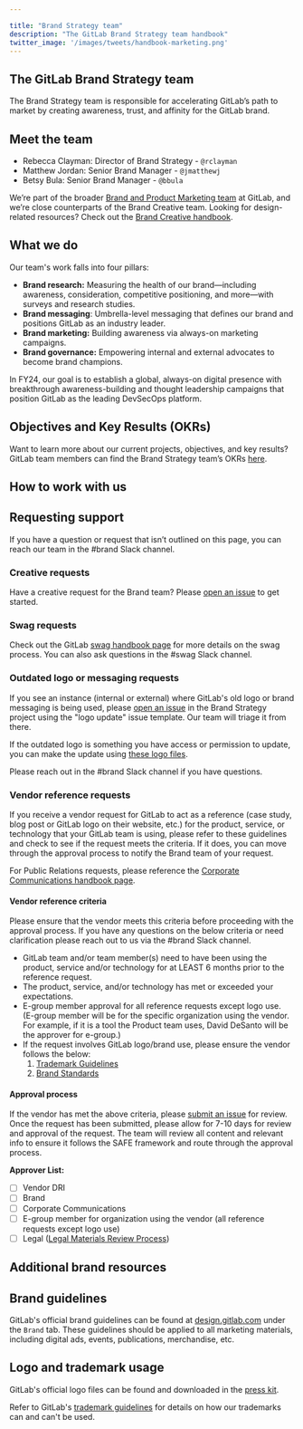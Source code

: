 ```yaml
---

title: "Brand Strategy team"
description: "The GitLab Brand Strategy team handbook"
twitter_image: '/images/tweets/handbook-marketing.png'
---
```








## The GitLab Brand Strategy team

The Brand Strategy team is responsible for accelerating GitLab’s path to market by creating awareness, trust, and affinity for the GitLab brand.

## Meet the team

- Rebecca Clayman: Director of Brand Strategy - `@rclayman`
- Matthew Jordan: Senior Brand Manager - `@jmatthewj`
- Betsy Bula: Senior Brand Manager - `@bbula`

We’re part of the broader [Brand and Product Marketing team](/handbook/marketing/brand-and-product-marketing/) at GitLab, and we’re close counterparts of the Brand Creative team. Looking for design-related resources? Check out the [Brand Creative handbook](/handbook/marketing/brand-and-product-marketing/design/).

## What we do

Our team's work falls into four pillars:

- **Brand research:** Measuring the health of our brand—including awareness, consideration, competitive positioning, and more—with surveys and research studies.
- **Brand messaging**: Umbrella-level messaging that defines our brand and positions GitLab as an industry leader.
- **Brand marketing:** Building awareness via always-on marketing campaigns.
- **Brand governance:** Empowering internal and external advocates to become brand champions.

In FY24, our goal is to establish a global, always-on digital presence with breakthrough awareness-building and thought leadership campaigns that position GitLab as the leading DevSecOps platform.

## Objectives and Key Results (OKRs)

Want to learn more about our current projects, objectives, and key results? GitLab team members can find the Brand Strategy team’s OKRs [here](https://gitlab.com/gitlab-com/gitlab-OKRs/-/issues/?sort=created_date&state=opened&label_name%5B%5D=group%3A%3Abrandstrategy&first_page_size=100).

## How to work with us

## Requesting support

If you have a question or request that isn’t outlined on this page, you can reach our team in the #brand Slack channel.

### Creative requests

Have a creative request for the Brand team? Please [open an issue](https://gitlab.com/gitlab-com/marketing/corporate_marketing/corporate-marketing/-/issues/new?issuable_template=request-design-general) to get started.

### Swag requests

Check out the GitLab [swag handbook page](/handbook/marketing/brand-and-product-marketing/brand/merchandise-handling/) for more details on the swag process. You can also ask questions in the #swag Slack channel.

### Outdated logo or messaging requests

If you see an instance (internal or external) where GitLab's old logo or brand messaging is being used, please [open an issue](https://gitlab.com/gitlab-com/marketing/brand-product-marketing/brand-strategy/-/issues/new?issuable_template=logoupdate) in the Brand Strategy project using the "logo update" issue template. Our team will triage it from there.

If the outdated logo is something you have access or permission to update, you can make the update using [these logo files](https://about.gitlab.com/press/press-kit/).

Please reach out in the #brand Slack channel if you have questions.

### Vendor reference requests

If you receive a vendor request for GitLab to act as a reference (case study, blog post or GitLab logo on their website, etc.) for the product, service, or technology that your GitLab team is using, please refer to these guidelines and check to see if the request meets the criteria. If it does, you can move through the approval process to notify the Brand team of your request.

For Public Relations requests, please reference the [Corporate Communications handbook page](/handbook/marketing/corporate-communications/#partner-requests-for-press-release-support).

#### Vendor reference criteria

Please ensure that the vendor meets this criteria before proceeding with the approval process. If you have any questions on the below criteria or need clarification please reach out to us via the #brand Slack channel.

- GitLab team and/or team member(s) need to have been using the product, service and/or technology for at LEAST 6 months prior to the reference request.
- The product, service, and/or technology has met or exceeded your expectations.
- E-group member approval for all reference requests except logo use. (E-group member will be for the specific organization using the vendor. For example, if it is a tool the Product team uses, David DeSanto will be the approver for e-group.)
- If the request involves GitLab logo/brand use, please ensure the vendor follows the below:
    1. [Trademark Guidelines](/handbook/marketing/brand-and-product-marketing/brand/brand-activation/trademark-guidelines/)
    1. [Brand Standards](/handbook/marketing/brand-and-product-marketing/brand/brand-activation/brand-standards/#brand-guidelines)

#### Approval process

If the vendor has met the above criteria, please [submit an issue](https://gitlab.com/gitlab-com/marketing/corporate_marketing/corporate-marketing/-/issues/new?issuable_template=vendor-reference-request) for review. Once the request has been submitted, please allow for 7-10 days for review and approval of the request. The team will review all content and relevant info to ensure it follows the SAFE framework and route through the approval process.

**Approver List:**

- [ ] Vendor DRI
- [ ] Brand
- [ ] Corporate Communications
- [ ] E-group member for organization using the vendor (all reference requests except logo use)
- [ ] Legal ([Legal Materials Review Process](/handbook/legal/materials-legal-review-process/))

## Additional brand resources

## Brand guidelines

GitLab's official brand guidelines can be found at [design.gitlab.com](https://design.gitlab.com/?_gl=1%2ajgpg6f%2a_ga%2aMjA5OTczOTQuMTY3MDM0NzQwMg..%2a_ga_ENFH3X7M5Y%2aMTY3NTI4MTI2NS4zMC4xLjE2NzUyODE4MDMuMC4wLjA.) under the `Brand` tab. These guidelines should be applied to all marketing materials, including digital ads, events, publications, merchandise, etc.

## Logo and trademark usage

GitLab's official logo files can be found and downloaded in the [press kit](/press/press-kit/).

Refer to GitLab's [trademark guidelines](/handbook/marketing/brand-and-product-marketing/brand/brand-activation/trademark-guidelines/) for details on how our trademarks can and can't be used.




